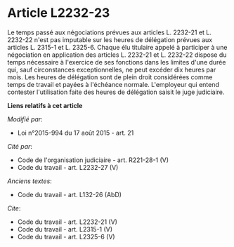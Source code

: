 # Article L2232-23

Le temps passé aux négociations prévues aux articles L. 2232-21 et L. 2232-22 n'est pas imputable sur les heures de
délégation prévues aux articles L. 2315-1 et L. 2325-6. Chaque élu titulaire appelé à participer à une négociation en
application des articles L. 2232-21 et L. 2232-22 dispose du temps nécessaire à l'exercice de ses fonctions dans les limites
d'une durée qui, sauf circonstances exceptionnelles, ne peut excéder dix heures par mois. Les heures de délégation sont de
plein droit considérées comme temps de travail et payées à l'échéance normale. L'employeur qui entend contester l'utilisation
faite des heures de délégation saisit le juge judiciaire.

**Liens relatifs à cet article**

_Modifié par_:

  - Loi n°2015-994 du 17 août 2015 - art. 21

_Cité par_:

  - Code de l'organisation judiciaire - art. R221-28-1 (V)
  - Code du travail - art. L2232-27 (V)

_Anciens textes_:

  - Code du travail - art. L132-26 (AbD)

_Cite_:

  - Code du travail - art. L2232-21 (V)
  - Code du travail - art. L2315-1 (V)
  - Code du travail - art. L2325-6 (V)
